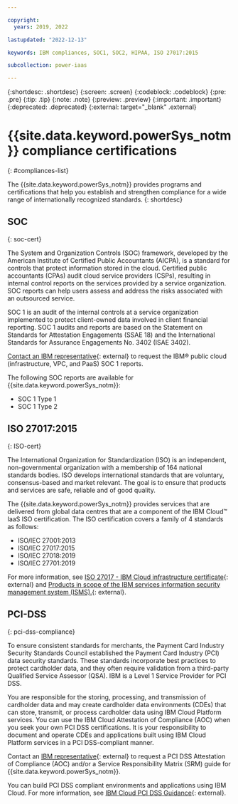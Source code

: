 ```yaml
---

copyright:
  years: 2019, 2022

lastupdated: "2022-12-13"

keywords: IBM compliances, SOC1, SOC2, HIPAA, ISO 27017:2015

subcollection: power-iaas

---
```


{:shortdesc: .shortdesc}
{:screen: .screen}
{:codeblock: .codeblock}
{:pre: .pre}
{:tip: .tip}
{:note: .note}
{:preview: .preview}
{:important: .important}
{:deprecated: .deprecated}
{:external: target="_blank" .external}

# {{site.data.keyword.powerSys_notm}} compliance certifications
{: #compliances-list}

The {{site.data.keyword.powerSys_notm}} provides programs and certifications that help you establish and strengthen compliance for a wide range of internationally recognized standards.
{: shortdesc}

## SOC
{: soc-cert}

The System and Organization Controls (SOC) framework, developed by the American Institute of Certified Public Accountants (AICPA), is a standard for controls that protect information stored in the cloud. Certified public accountants (CPAs) audit cloud service providers (CSPs), resulting in internal control reports on the services provided by a service organization. SOC reports can help users assess and address the risks associated with an outsourced service.

SOC 1 is an audit of the internal controls at a service organization implemented to protect client-owned data involved in client financial reporting. SOC 1 audits and reports are based on the Statement on Standards for Attestation Engagements (SSAE 18) and the International Standards for Assurance Engagements No. 3402 (ISAE 3402).

[Contact an IBM representative](https://www.ibm.com/account/reg/signup?formid=MAIL-wcp){: external} to request the IBM® public cloud (infrastructure, VPC, and PaaS) SOC 1 reports.

The following SOC reports are available for {{site.data.keyword.powerSys_notm}}:
-   SOC 1 Type 1 
-   SOC 1 Type 2
<!-- 
## HIPAA
{: HIPAA-cert}

The US Health Insurance Portability and Accountability Act (HIPAA) and the Health Information Technology for Economic and Clinical Health (HITECH) Act define standards for handling electronic healthcare transactions and information. If you or your company is a covered entity as defined by HIPAA, you must enable the HIPAA Supported setting if you run sensitive workloads that are regulated under HIPAA and the HITECH Act. By using this setting, you can filter on HIPAA Enabled services in the catalog, indicate to IBM that your account stores protected health information (PHI), and digitally accept the IBM Business Associate Addendum for covered entities. For more information, see [Enabling HIPAA support for your account](/docs/account?topic=account-enabling-hipaa). -->

## ISO 27017:2015
{: ISO-cert}

The International Organization for Standardization (ISO) is an independent, non-governmental organization with a membership of 164 national standards bodies. ISO develops international standards that are voluntary, consensus-based and market relevant. The goal is to ensure that products and services are safe, reliable and of good quality.

The {{site.data.keyword.powerSys_notm}} provides services that are delivered from global data centres that are a component of the IBM Cloud™ IaaS ISO certification. The ISO certification covers a family of 4 standards as follows:
- ISO/IEC 27001:2013 
- ISO/IEC 27017:2015 
- ISO/IEC 27018:2019 
- ISO/IEC 27701:2019

For more information, see [ISO 27017 - IBM Cloud infrastructure certificate](https://www.ibm.com/downloads/cas/GLL9ZBZX){: external} and [Products in scope of the IBM services information security management system (ISMS).](https://www.ibm.com/downloads/cas/OELMNOND){: external}. 
## PCI-DSS 
{: pci-dss-compliance}

To ensure consistent standards for merchants, the Payment Card Industry Security Standards Council established the Payment Card Industry (PCI) data security standards. These standards incorporate best practices to protect cardholder data, and they often require validation from a third-party Qualified Service Assessor (QSA). IBM is a Level 1 Service Provider for PCI DSS.

You are responsible for the storing, processing, and transmission of cardholder data and may create cardholder data environments (CDEs) that can store, transmit, or process cardholder data using IBM Cloud Platform services. You can use the IBM Cloud Attestation of Compliance (AOC) when you seek your own PCI DSS certifications. It is your responsibility to document and operate CDEs and applications built using IBM Cloud Platform services in a PCI DSS-compliant manner.

Contact an [IBM representative](https://www.ibm.com/account/reg/signup?formid=MAIL-wcp){: external} to request a PCI DSS Attestation of Compliance (AOC) and/or a Service Responsibility Matrix (SRM) guide for {{site.data.keyword.powerSys_notm}}.

You can build PCI DSS compliant environments and applications using IBM Cloud. For more information, see [IBM Cloud
PCI DSS Guidance](https://www.ibm.com/downloads/cas/OPLDK4Q2){: external}.
